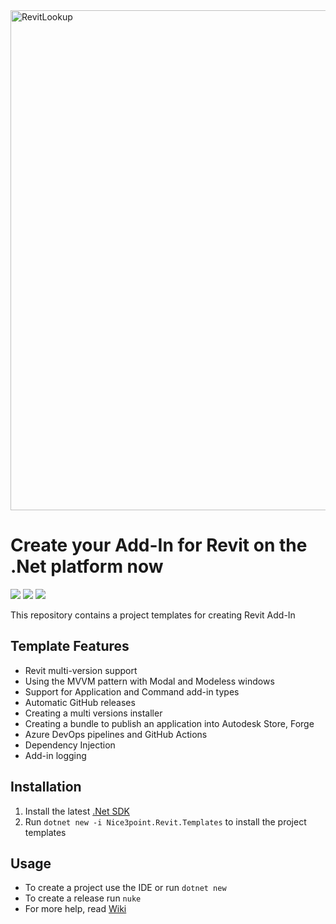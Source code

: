 <picture>
    <source media="(prefers-color-scheme: dark)" width="800" srcset="https://github.com/Nice3point/RevitTemplates/assets/20504884/cb0992f1-927f-4937-a87b-0e9657318c05">
    <img alt="RevitLookup" width="800" src="https://github.com/Nice3point/RevitTemplates/assets/20504884/ddeb2dd2-e3e9-46f8-a643-4176a09c8560">
</picture>

# Create your Add-In for Revit on the .Net platform now

![](https://img.shields.io/nuget/v/Nice3point.Revit.Templates?style=for-the-badge)
![](https://img.shields.io/nuget/dt/Nice3point.Revit.Templates?style=for-the-badge)
![](https://img.shields.io/github/last-commit/Nice3point/RevitTemplate/develop?style=for-the-badge)

This repository contains a project templates for creating Revit Add-In

## Template Features

- Revit multi-version support
- Using the MVVM pattern with Modal and Modeless windows
- Support for Application and Command add-in types
- Automatic GitHub releases
- Creating a multi versions installer
- Creating a bundle to publish an application into Autodesk Store, Forge
- Azure DevOps pipelines and GitHub Actions
- Dependency Injection
- Add-in logging

## Installation

1. Install the latest [.Net SDK](https://dotnet.microsoft.com/download)
2. Run `dotnet new -i Nice3point.Revit.Templates` to install the project templates

## Usage

- To create a project use the IDE or run `dotnet new`
- To create a release run `nuke`
- For more help, read [Wiki](https://github.com/Nice3point/RevitTemplates/wiki)